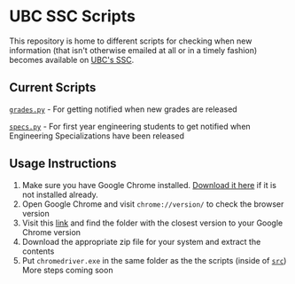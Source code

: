 # UBC SSC Scripts
This repository is home to different scripts for checking when new information (that isn't otherwise emailed at all or in a timely fashion) becomes available on [UBC's SSC](https://ssc.adm.ubc.ca/).

## Current Scripts

[`grades.py`](/src/grades.py) - For getting notified when new grades are released

[`specs.py`](/src/specs.py) - For first year engineering students to get notified when Engineering Specializations have been released

## Usage Instructions

1. Make sure you have Google Chrome installed. [Download it here](https://support.google.com/chrome/answer/95346) if it is not installed already.
2. Open Google Chrome and visit `chrome://version/` to check the browser version
3. Visit this [link](https://chromedriver.storage.googleapis.com/index.html) and find the folder with the closest version to your Google Chrome version
4. Download the appropriate zip file for your system and extract the contents
5. Put `chromedriver.exe` in the same folder as the the scripts (inside of [`src`](/src))
More steps coming soon
